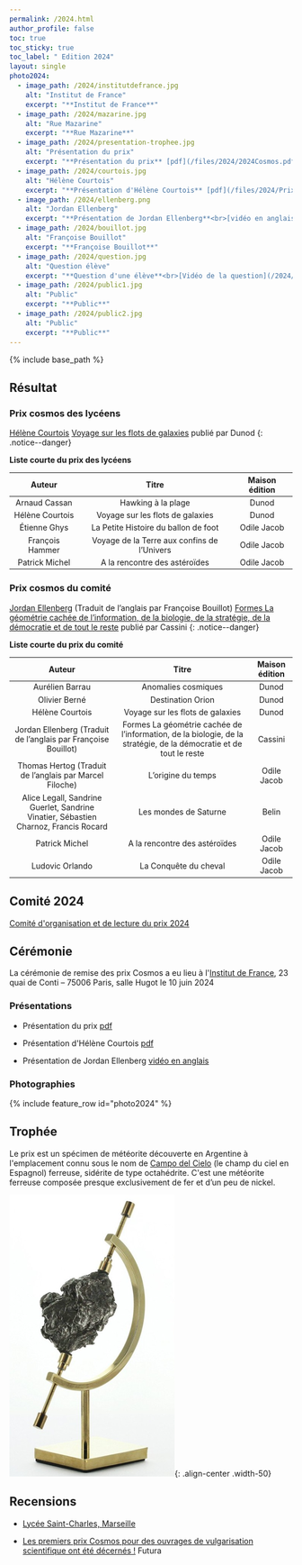 ```yaml
---
permalink: /2024.html
author_profile: false
toc: true
toc_sticky: true
toc_label: " Edition 2024"
layout: single
photo2024:
  - image_path: /2024/institutdefrance.jpg
    alt: "Institut de France"
    excerpt: "**Institut de France**"
  - image_path: /2024/mazarine.jpg
    alt: "Rue Mazarine"
    excerpt: "**Rue Mazarine**"
  - image_path: /2024/presentation-trophee.jpg
    alt: "Présentation du prix"
    excerpt: "**Présentation du prix** [pdf](/files/2024/2024Cosmos.pdf)"
  - image_path: /2024/courtois.jpg
    alt: "Hélène Courtois"
    excerpt: "**Présentation d'Hélène Courtois** [pdf](/files/2024/Prix_cosmos_juin_2024_Courtois.pdf)"
  - image_path: /2024/ellenberg.png
    alt: "Jordan Ellenberg"
    excerpt: "**Présentation de Jordan Ellenberg**<br>[vidéo en anglais](https://drive.google.com/file/d/1XY-I_n-U6q21qoCwEZeKY2lTbkX9zPfJ/view?usp=share_link)"
  - image_path: /2024/bouillot.jpg
    alt: "Françoise Bouillot"
    excerpt: "**Françoise Bouillot**"
  - image_path: /2024/question.jpg
    alt: "Question élève"
    excerpt: "**Question d'une élève**<br>[Vidéo de la question](/2024/question.mov)"
  - image_path: /2024/public1.jpg
    alt: "Public"
    excerpt: "**Public**"
  - image_path: /2024/public2.jpg
    alt: "Public"
    excerpt: "**Public**"
---
```


{% include base_path %}

## Résultat 

### Prix cosmos des lycéens 

[Hélène Courtois](https://www.iufrance.fr/les-membres-de-liuf/membre/1471-helene-courtois.html)  [Voyage sur les flots de galaxies](https://www.dunod.com/sciences-techniques/voyage-sur-flots-galaxies-laniakea-et-au-dela-1) publié par Dunod
{: .notice--danger}

**Liste courte du prix des lycéens**

| Auteur | Titre | Maison édition|
|:------:|:----:|:-----------:|
| Arnaud Cassan| Hawking à la plage| Dunod|
| Hélène Courtois| Voyage sur les flots de galaxies| Dunod|
| Étienne Ghys| La Petite Histoire du ballon de foot | Odile Jacob|
| François Hammer| Voyage de la Terre aux confins de l’Univers| Odile Jacob|
| Patrick Michel| A la rencontre des astéroïdes| Odile Jacob|

### Prix cosmos du comité

[Jordan Ellenberg](https://www.jordanellenberg.com) (Traduit de l’anglais par Françoise Bouillot)  [Formes La géométrie cachée de l’information, de la biologie, de la stratégie, de la démocratie et de tout le reste](https://store.cassini.fr/img/catalogues/Catalogue-Cassini-2022-2023.pdf) publié par Cassini
{: .notice--danger}


**Liste courte du prix du comité**

| Auteur | Titre | Maison édition|
|:------:|:----:|:-----------:|
| Aurélien Barrau| Anomalies cosmiques |Dunod|
| Olivier Berné| Destination Orion |Dunod|
| Hélène Courtois| Voyage sur les flots de galaxies |Dunod|
| Jordan Ellenberg (Traduit de l’anglais par Françoise Bouillot) | Formes La géométrie cachée de l’information, de la biologie, de la stratégie, de la démocratie et de tout le reste| Cassini|
| Thomas Hertog (Traduit de l’anglais par Marcel Filoche) | L’origine du temps| Odile Jacob|
| Alice Legall, Sandrine Guerlet, Sandrine Vinatier, Sébastien Charnoz, Francis Rocard| Les mondes de Saturne|Belin|
| Patrick Michel| A la rencontre des astéroïdes| Odile Jacob|
| Ludovic Orlando| La Conquête du cheval |Odile Jacob|

## Comité 2024

[Comité d'organisation et de lecture du prix 2024](/comites2024.html)

## Cérémonie


La cérémonie de remise des prix Cosmos a eu lieu à l'[Institut de France](https://www.institutdefrance.fr), 23 quai de Conti – 75006 Paris, salle Hugot le 10 juin 2024 

### Présentations

- Présentation du prix [pdf](/files/2024/2024Cosmos.pdf)

- Présentation d'Hélène Courtois [pdf](/files/2024/Prix_cosmos_juin_2024_Courtois.pdf)

- Présentation de Jordan Ellenberg [vidéo en anglais](https://drive.google.com/file/d/1XY-I_n-U6q21qoCwEZeKY2lTbkX9zPfJ/view?usp=share_link)

### Photographies

{% include feature_row id="photo2024"  %}

## Trophée 

Le prix est un spécimen de météorite découverte en Argentine à l'emplacement connu sous le nom de  [Campo del Cielo](https://fr.wikipedia.org/wiki/Campo_del_Cielo) (le champ du ciel en Espagnol) ferreuse, sidérite  de type octahédrite. C'est une météorite ferreuse composée presque exclusivement de fer et d’un peu de nickel. 
 
![meteorite](/images/meteorite.png){: .align-center .width-50}

## Recensions

 + [Lycée Saint-Charles, Marseille](https://www.site.ac-aix-marseille.fr/lyc-stcharles/spip/Sept-eleves-volontaires-ont-eu-la-chance-de.html)

 + [Les premiers prix Cosmos pour des ouvrages de vulgarisation scientifique ont été décernés !](https://www.futura-sciences.com/sciences/actualites/astronomie-premiers-prix-cosmos-ouvrages-vulgarisation-scientifique-ont-ete-decernes-115672/) Futura
